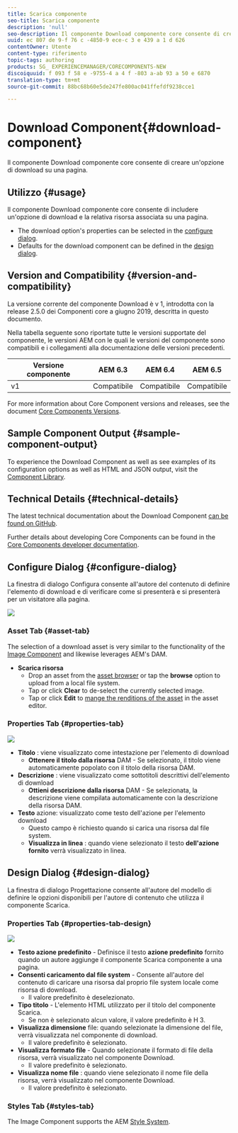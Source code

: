```yaml
---
title: Scarica componente
seo-title: Scarica componente
description: 'null'
seo-description: Il componente Download componente core consente di creare un'opzione di download su una pagina.
uuid: ec 807 de 9-f 76 c -4850-9 ece-c 3 e 439 a 1 d 626
contentOwner: Utente
content-type: riferimento
topic-tags: authoring
products: SG_ EXPERIENCEMANAGER/CORECOMPONENTS-NEW
discoiquuid: f 093 f 58 e -9755-4 a 4 f -803 a-ab 93 a 50 e 6870
translation-type: tm+mt
source-git-commit: 88bc68b60e5de247fe800ac041ffefdf9238cce1

---
```



# Download Component{#download-component}

Il componente Download componente core consente di creare un&#39;opzione di download su una pagina.

## Utilizzo {#usage}

Il componente Download componente core consente di includere un&#39;opzione di download e la relativa risorsa associata su una pagina.

* The download option&#39;s properties can be selected in the [configure dialog](#configure-dialog).
* Defaults for the download component can be defined in the [design dialog](#design-dialog).

## Version and Compatibility {#version-and-compatibility}

La versione corrente del componente Download è v 1, introdotta con la release 2.5.0 dei Componenti core a giugno 2019, descritta in questo documento.

Nella tabella seguente sono riportate tutte le versioni supportate del componente, le versioni AEM con le quali le versioni del componente sono compatibili e i collegamenti alla documentazione delle versioni precedenti.

| Versione componente | AEM 6.3 | AEM 6.4 | AEM 6.5 |
|--- |--- |--- |---|
| v1 | Compatibile | Compatibile | Compatibile |

For more information about Core Component versions and releases, see the document [Core Components Versions](versions.md).

## Sample Component Output {#sample-component-output}

To experience the Download Component as well as see examples of its configuration options as well as HTML and JSON output, visit the [Component Library](http://opensource.adobe.com/aem-core-wcm-components/library/download.html).

## Technical Details {#technical-details}

The latest technical documentation about the Download Component [can be found on GitHub](https://github.com/adobe/aem-core-wcm-components/tree/master/content/src/content/jcr_root/apps/core/wcm/components/download/v1/download).

Further details about developing Core Components can be found in the [Core Components developer documentation](developing.md).

## Configure Dialog {#configure-dialog}

La finestra di dialogo Configura consente all&#39;autore del contenuto di definire l&#39;elemento di download e di verificare come si presenterà e si presenterà per un visitatore alla pagina.

![](assets/screen-shot-2019-06-17-09.49.14.png)

### Asset Tab {#asset-tab}

The selection of a download asset is very similar to the functionality of the [Image Component](image.md) and likewise leverages AEM&#39;s DAM.

* **Scarica risorsa**
   * Drop an asset from the [asset browser](https://helpx.adobe.com/experience-manager/6-5/sites/authoring/using/author-environment-tools.html) or tap the **browse** option to upload from a local file system.
   * Tap or click **Clear** to de-select the currently selected image.
   * Tap or click **Edit** to [mange the renditions of the asset](https://helpx.adobe.com/experience-manager/6-5/assets/using/managing-assets-touch-ui.html) in the asset editor.

### Properties Tab {#properties-tab}

![](assets/screen-shot-2019-06-17-09.49.51.png)

* **Titolo** : viene visualizzato come intestazione per l&#39;elemento di download
   * **Ottenere il titolo dalla risorsa** DAM - Se selezionato, il titolo viene automaticamente popolato con il titolo della risorsa DAM.
* **Descrizione** : viene visualizzato come sottotitoli descrittivi dell&#39;elemento di download
   * **Ottieni descrizione dalla risorsa** DAM - Se selezionata, la descrizione viene compilata automaticamente con la descrizione della risorsa DAM.
* **Testo** azione: visualizzato come testo dell&#39;azione per l&#39;elemento download
   * Questo campo è richiesto quando si carica una risorsa dal file system.
   * **Visualizza in linea** : quando viene selezionato il testo **dell&#39;azione fornito** verrà visualizzato in linea.

## Design Dialog {#design-dialog}

La finestra di dialogo Progettazione consente all&#39;autore del modello di definire le opzioni disponibili per l&#39;autore di contenuto che utilizza il componente Scarica.

### Properties Tab {#properties-tab-design}

![](assets/screen-shot-2019-06-17-10.04.31.png)

* **Testo azione predefinito** - Definisce il testo **azione predefinito** fornito quando un autore aggiunge il componente Scarica componente a una pagina.
* **Consenti caricamento dal file system** - Consente all&#39;autore del contenuto di caricare una risorsa dal proprio file system locale come risorsa di download.
   * Il valore predefinito è deselezionato.
* **Tipo titolo** - L&#39;elemento HTML utilizzato per il titolo del componente Scarica.
   * Se non è selezionato alcun valore, il valore predefinito è H 3.
* **Visualizza dimensione** file: quando selezionate la dimensione del file, verrà visualizzata nel componente di download.
   * Il valore predefinito è selezionato.
* **Visualizza formato file** - Quando selezionate il formato di file della risorsa, verrà visualizzato nel componente Download.
   * Il valore predefinito è selezionato.
* **Visualizza nome file** : quando viene selezionato il nome file della risorsa, verrà visualizzato nel componente Download.
   * Il valore predefinito è selezionato.

### Styles Tab {#styles-tab}

The Image Component supports the AEM [Style System](authoring.md#component-styling).
